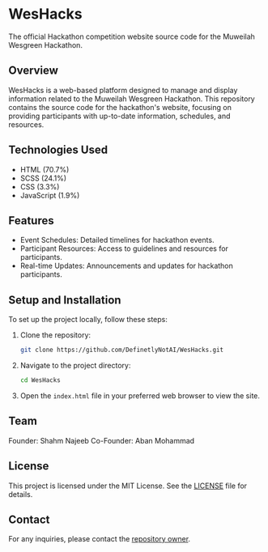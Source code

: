 # WesHacks

The official Hackathon competition website source code for the Muweilah Wesgreen Hackathon.

## Overview
WesHacks is a web-based platform designed to manage and display information related to the Muweilah Wesgreen Hackathon. This repository contains the source code for the hackathon's website, focusing on providing participants with up-to-date information, schedules, and resources.

## Technologies Used
- HTML (70.7%)
- SCSS (24.1%)
- CSS (3.3%)
- JavaScript (1.9%)

## Features
- Event Schedules: Detailed timelines for hackathon events.
- Participant Resources: Access to guidelines and resources for participants.
- Real-time Updates: Announcements and updates for hackathon participants.

## Setup and Installation
To set up the project locally, follow these steps:
1. Clone the repository:
   ```sh
   git clone https://github.com/DefinetlyNotAI/WesHacks.git
   ```
2. Navigate to the project directory:
   ```sh
   cd WesHacks
   ```
3. Open the `index.html` file in your preferred web browser to view the site.
   
## Team
Founder: Shahm Najeeb
Co-Founder: Aban Mohammad

## License
This project is licensed under the MIT License. See the [LICENSE](LICENSE) file for details.

## Contact
For any inquiries, please contact the [repository owner](mailto:Nirt_12023@outlook.com).
